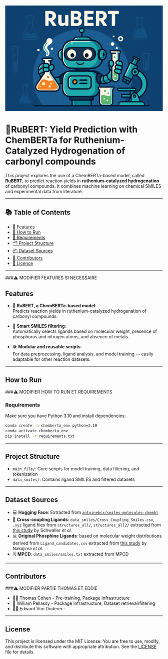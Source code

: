 ![RuBERT](https://github.com/Eddie37-l/project-in-AI-chemistry/blob/main/banner_RuBERT.png?raw=true)

# 🤖RuBERT: Yield Prediction with ChemBERTa for Ruthenium-Catalyzed Hydrogenation of carbonyl compounds


This project explores the use of a ChemBERTa-based model, called **RuBERT**, to predict reaction yields in **ruthenium-catalyzed hydrogenation** of carbonyl compounds. It combines machine learning on chemical SMILES and experimental data from literature.


---
## 📚 Table of Contents

- [🧠 Features](#features)
- [🚀 How to Run](#how-to-run)
- [🔧 Requirements](#requirements)
- [🗂️ Project Structure](#project-structure)
- [📦 Dataset Sources](#dataset-sources)
- [👥 Contributors](#contributors)
- [📄 Licence](#license)
  

---

###⚠️ MODIFIER FEATURES SI NECESSAIRE
## Features 

- 🤖 **RuBERT, a ChemBERTa-based model**:  
Predicts reaction yields in ruthenium-catalyzed hydrogenation of carbonyl compounds.

- 🧪 **Smart SMILES filtering**:  
Automatically selects ligands based on molecular weight, presence of phosphorus and nitrogen atoms, and absence of metals.

- 🛠️ **Modular and reusable scripts**:  
For data preprocessing, ligand analysis, and model training — easily adaptable for other reaction datasets.

---

## How to Run 
###⚠️ MODIFIER HOW TO RUN ET REQUIREMENTS

### Requirements 

Make sure you have Python 3.10 and install dependencies:

```bash
conda create -n chemberta_env python=3.10
conda activate chemberta_env
pip install -r requirements.txt
```
---

## Project Structure 

- `main_file/`: Core scripts for model training, data filtering, and tokenization
- `data_smiles/`: Contains ligand SMILES and filtered datasets

---

## Dataset Sources 

- 💻 **Hugging Face**: Extracted from [`antoinebcx/smiles-molecules-chembl`](https://huggingface.co/datasets/antoinebcx/smiles-molecules-chembl)
- 📁 **Cross-coupling Ligands**: `data_smiles/Cross_Coupling_Smiles.csv`, `.xyz` ligand files from `structures_all/`, `structures_all2/` extracted from [this study](https://doi.org/10.1039/D3DD00011C) by Schwaller *et al.*
- 📊 **Original Phosphine Ligands**: based on molecular weight distributions derived from `Ligand_candidates.csv` extracted from [this study](https://doi.org/10.1038/s41467-022-30718-x) by Nakajima *et al.*
- 🗒️ **MPCD**: `data_smiles/smiles.txt` extracted from MPCD

---

## Contributors 

###⚠️ MODIFIER PARTIE THOMAS ET EDDIE 
- 👨‍🔬 Thomas Cohen - Pre-training, Package Infrastructure
- 🧾 William Pellassy - Package Infrastructure, Dataset retrieval/filtering
- 👨‍💻 Edward Von Doderer - 

---
## License 

This project is licensed under the MIT License.
You are free to use, modify, and distribute this software with appropriate attribution.
See the [LICENSE](LICENSE) file for details.



